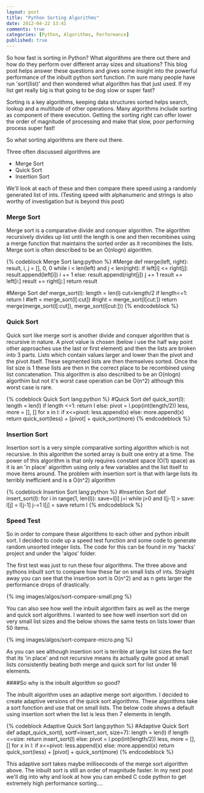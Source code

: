 ```yaml
---
layout: post
title: "Python Sorting Algorithms"
date: 2012-04-22 13:41
comments: true
categories: [Python, Algorithms, Performance]
published: true
---
```


So how fast is sorting in Python? What algorithms are there out there and how do they perform over different array sizes and situations?
This blog post helps answer these questions and gives some insight into the powerful performance of the inbuilt python sort function. I'm sure many people have run 'sort(list)' and then wondered what algorithm has that just used. If my list get really big is that going to be dog slow or super fast?

Sorting is a key algorithms, keeping data structures sorted helps search, lookup and a multitude of other operations. Many algorithms include sorting as component of there execution. Getting the sorting right can offer lower the order of magnitude of processing and make that slow, poor performing process super fast!

So what sorting algorithms are there out there. 

Three often discussed algorithms are

   * Merge Sort
   * Quick Sort
   * Insertion Sort

We'll look at each of these and then compare there speed using a randomly generated list of ints. (Testing speed with alphanumeric and strings is also worthy of investigation but is beyond this post)

### Merge Sort

Merge sort is a comparative divide and conquer algorithm. The algorithm recursively divides up list until the length is one and then recombines using a merge function that maintains the sorted order as it recombines the lists. Merge sort is often described to be an O(nlogn) algorithm.

{% codeblock Merge Sort lang:python %}
#Merge
def merge(left, right):
    result, i, j = [], 0, 0
    while i < len(left) and j < len(right):
        if left[i] <= right[j]:
            result.append(left[i])
            i += 1
        else:
            result.append(right[j])
            j += 1
    result += left[i:]
    result += right[j:]
    return result

#Merge Sort
def merge_sort(l):
    length = len(l)
    cut=length/2
    if length<=1:
        return l
    #left = merge_sort(l[:cut])
    #right = merge_sort(l[cut:])
    return merge(merge_sort(l[:cut]),  merge_sort(l[cut:]))
{% endcodeblock %}


### Quick Sort

Quick sort like merge sort is another divide and conquer algorithm that is recursive in nature. A pivot value is chosen (below i use the half way point other approaches use the last or first element) and then the lists are broken into 3 parts. Lists which contain values larger and lower than the pivot and the pivot itself. These segmented lists are then themselves sorted. Once the list size is 1 these lists are then in the correct place to be recombined using list concatenation. This algorithm is also descriibed to be an O(nlogn) algorthim but not it's worst case operation can be O(n^2) although this worst case is rare.

{% codeblock Quick Sort lang:python %}
#Quick Sort
def quick_sort(l):
    length = len(l)
    if length <=1:
        return l
    else:
        pivot = l.pop(int(length/2))
        less, more = [], []
        for x in l:
            if x<=pivot:
                less.append(x)
            else:
                more.append(x)
        return quick_sort(less) + [pivot] + quick_sort(more)
{% endcodeblock %}

### Insertion Sort
Insertion sort is a very simple comparative sorting algorithm which is not recursive. In this algorithm the sorted array is built one entry at a time. The power of this algorithm is that only requires constant space (O(1) space) as it is an 'in place' algorithm using only a few variables and the list itself to move items around. The problem with insertion sort is that with large lists its terribly inefficient and is a O(n^2) algorithm 


{% codeblock Insertion Sort lang:python %}
#Insertion Sort
def insert_sort(l):
    for i in range(1, len(l)):
        save=l[i]
        j=i
        while j>0 and l[j-1] > save:
            l[j] = l[j-1]
            j-=1
        l[j] = save
    return l
{% endcodeblock %}


### Speed Test

So in order to compare these algorithms to each other and python inbuilt sort. I decided to code up a speed test function and some code to generate random unsorted integer lists. The code for this can be found in my 'hacks' project and under the 'algos' folder.

The first test was just to run these four algorithms. The three above and pythons inbuilt sort to compare how these far on small lists of ints. Straight away you can see that the insertion sort is O(n^2) and as n gets larger the performance drops of drastically.

{% img  images/algos/sort-compare-small.png %}

You can also see how well the inbuilt algorithm fairs as well as the merge and quick sort algorithms. I wanted to see how well insertion sort did on very small list sizes and the below shows the same tests on lists lower than 50 items.

{% img  images/algos/sort-compare-micro.png %}

As you can see although insertion sort is terrible at large list sizes the fact that its 'in place' and not recursive means its actually quite good at small lists consistently beating both merge and quick sort for list under 16 elements.

####So why is the inbuilt algorithm so good?

The inbuilt algorithm uses an adaptive merge sort algorithm. I decided to create adaptive versions of the quick sort algorithms. These algorithms take a sort function and use that on small lists. The below code shows a default using insertion sort when the list is less then 7 elements in length.

{% codeblock Adaptive Quick Sort lang:python %}
#Adaptive Quick Sort
def adapt_quick_sort(l, sortf=insert_sort, size=7):
    length = len(l)
    if length <=size:
        return insert_sort(l)
    else:
        pivot = l.pop(int(length/2))
        less, more = [], []
        for x in l:
            if x<=pivot:
                less.append(x)
            else:
                more.append(x)
        return quick_sort(less) + [pivot] + quick_sort(more)
{% endcodeblock %}

This adaptive sort takes maybe milliseconds of the merge sort algorithm above. The inbuilt sort is still an order of magnitude faster. In my next post we'll dig into why and look at how you can embed C code python to get extremely high performance sorting....






